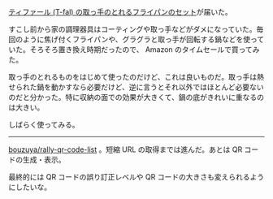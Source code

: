 [ティファール (T-fal) の取っ手のとれるフライパンのセット](https://www.t-fal.co.jp/products/pots-pans/stackable/)が届いた。

すこし前から家の調理器具はコーティングや取っ手などがダメになっていた。毎回のように焦げ付くフライパンや、グラグラと取っ手が回転する鍋などを使っていた。そろそろ置き換え時期だったので、 Amazon のタイムセールで買ってみた。

取っ手のとれるものをはじめて使ったのだけど、これは良いものだ。取っ手は熱せられた鍋を動かすなら必要だけど、逆に言うとそれ以外ではほとんど必要ないのだと分かった。特に収納の面での効果が大きくて、鍋の底がきれいに重なるのは大きい。

しばらく使ってみる。

-----

[bouzuya/rally-qr-code-list][] 。短縮 URL の取得までは進んだ。あとは QR コードの生成・表示。

最終的には QR コードの誤り訂正レベルや QR コードの大きさも変えられるようにしたいな。

[bouzuya/rally-qr-code-list]: https://github.com/bouzuya/rally-qr-code-list
